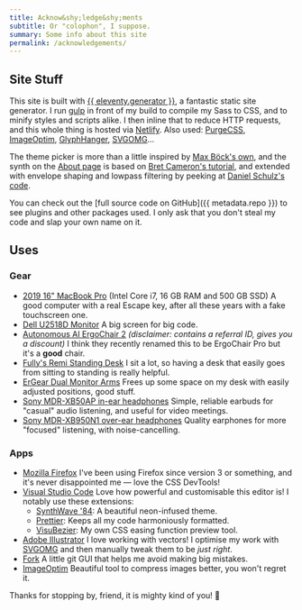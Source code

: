 ```yaml
---
title: Acknow&shy;ledge&shy;ments
subtitle: Or "colophon", I suppose.
summary: Some info about this site
permalink: /acknowledgements/
---
```


## Site Stuff

This site is built with [{{ eleventy.generator }}](https://www.11ty.dev/), a fantastic static site generator. I run [gulp](https://gulpjs.com/) in front of my build to compile my Sass to CSS, and to minify styles and scripts alike. I then inline that to reduce HTTP requests, and this whole thing is hosted via [Netlify](https://netlify.com/). Also used: [PurgeCSS](https://purgecss.com), [ImageOptim](https://imageoptim.com/mac), [GlyphHanger](https://github.com/zachleat/glyphhanger), [SVGOMG](https://jakearchibald.github.io/svgomg/)…

The theme picker is more than a little inspired by [Max Böck's own](https://mxb.dev), and the synth on the [About page](/about/) is based on [Bret Cameron's tutorial](https://css-tricks.com/how-to-code-a-playable-synth-keyboard/), and extended with envelope shaping and lowpass filtering by peeking at [Daniel Schulz's code](https://iamschulz.com/building-a-synthesizer-in-javascript/).

You can check out the [full source code on GitHub]({{ metadata.repo }}) to see plugins and other packages used. I only ask that you don't steal my code and slap your own name on it.

## Uses

### Gear

-   [2019 16" MacBook Pro](https://www.apple.com/macbook-pro-16/) (Intel Core i7, 16 GB RAM and 500 GB SSD)
    A good computer with a real Escape key, after all these years with a fake touchscreen one.
-   [Dell U2518D Monitor](https://www.amazon.com/Dell-LED-Lit-Monitor-U2518D-Compatibility/dp/B075KGLYRL?linkCode=as2&tag=ratcgala-20)
    A big screen for big code.
-   [Autonomous AI ErgoChair 2](https://www.autonomous.ai/office-chairs/ergonomic-chair/?rid=7a4b2c) _(disclaimer: contains a referral ID, gives you a discount)_
    I think they recently renamed this to be ErgoChair Pro but it's a **good** chair.
-   [Fully's Remi Standing Desk](https://www.fully.com/standing-desks/remi-standing-desk.html)
    I sit a lot, so having a desk that easily goes from sitting to standing is really helpful.
-   [ErGear Dual Monitor Arms](https://www.amazon.com/gp/product/B085Y4HW8S?linkCode=as2&tag=ratcgala-20)
    Frees up some space on my desk with easily adjusted positions, good stuff.
-   [Sony MDR-XB50AP in-ear headphones](https://www.amazon.com/Sony-MDRXB50AP-Extra-Earbud-Headset/dp/B00JRD13T8?linkCode=as2&tag=ratcgala-20)
    Simple, reliable earbuds for "casual" audio listening, and useful for video meetings.
-   [Sony MDR-XB950N1 over-ear headphones](https://www.amazon.com/Sony-Wireless-Headphones-Bluetooth-Canceling/dp/B07KKMGG6H?linkCode=as2&tag=ratcgala-20)
    Quality earphones for more "focused" listening, with noise-cancelling.

### Apps

-   [Mozilla Firefox](https://www.mozilla.org/en-US/firefox/new/)
    I've been using Firefox since version 3 or something, and it's never disappointed me — love the CSS DevTools!
-   [Visual Studio Code](https://code.visualstudio.com/)
    Love how powerful and customisable this editor is! I notably use these extensions:
    -   [SynthWave '84](https://marketplace.visualstudio.com/items?itemName=RobbOwen.synthwave-vscode): A beautiful neon-infused theme.
    -   [Prettier](https://marketplace.visualstudio.com/items?itemName=esbenp.prettier-vscode): Keeps all my code harmoniously formatted.
    -   [VisuBezier](https://marketplace.visualstudio.com/items?itemName=chriskirknielsen.visubezier): My own CSS easing function preview tool.
-   [Adobe Illustrator](https://www.adobe.com/products/illustrator.html)
    I love working with vectors! I optimise my work with [SVGOMG](https://jakearchibald.github.io/svgomg/) and then manually tweak them to be _just right_.
-   [Fork](https://fork.dev/)
    A little git GUI that helps me avoid making big mistakes.
-   [ImageOptim](https://imageoptim.com/mac)
    Beautiful tool to compress images better, you won't regret it.

Thanks for stopping by, friend, it is mighty kind of you! 👋